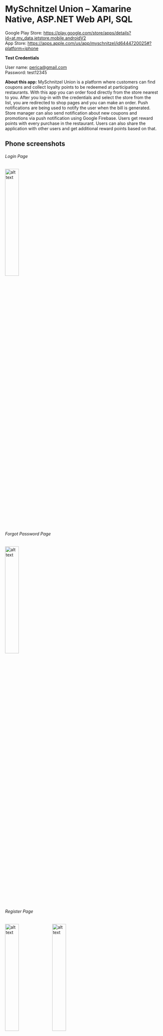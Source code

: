 # MySchnitzel Union – Xamarine Native, ASP.NET Web API, SQL

Google Play Store: https://play.google.com/store/apps/details?id=at.mv_data.jetstore.mobile.androidV2 <br />
App Store: https://apps.apple.com/us/app/myschnitzel/id6444720025#?platform=iphone

**Test Credentials**

User name: perica@gmail.com <br />
Password: test12345

**About this app:** MySchnitzel Union is a platform where customers can find coupons and collect loyalty points to be redeemed at participating restaurants. With this app you can order food directly from the store nearest to you. After you log-in with the credentials and select the store from the list, you are redirected to shop pages and you can make an order. Push notifications are being used to notify the user when the bill is generated. Store manager can also send notification about new coupons and promotions via push notification using Google Firebase. Users get reward points with every purchase in the restaurant. Users can also share the application with other users and get additional reward points based on that. 

## Phone screenshots

###### Login Page
<img src="https://user-images.githubusercontent.com/118169200/204531348-56db637e-6b25-4c32-86a1-53a3cbeae77d.jpg" alt="alt text" width="30%" height="30%">

###### Forgot Password Page
<img src="https://user-images.githubusercontent.com/118169200/204531821-da3eb88f-13ec-4504-802a-b8bd9bca2211.jpg" alt="alt text" width="30%" height="30%">

###### Register Page
<img src="https://user-images.githubusercontent.com/118169200/204532044-34eba1b8-3a51-4969-bdf5-a6cdb1971f6e.jpg" alt="alt text" width="30%" height="30%">
<img src="https://user-images.githubusercontent.com/118169200/204532053-d32b88b2-4a04-4005-982b-4372ee8b5d38.jpg" alt="alt text" width="30%" height="30%">

###### Splash Screen
<img src="https://user-images.githubusercontent.com/118169200/204532340-70dde452-7276-4bdb-8b41-ab249cbb7ab4.jpg" alt="alt text" width="30%" height="30%">

###### Main Page
<img src="https://user-images.githubusercontent.com/118169200/204531515-d507a1f5-c76a-4391-8180-acd985e05560.jpg" alt="alt text" width="30%" height="30%">

###### Coupons - Aktionen
<img src="https://user-images.githubusercontent.com/118169200/204532818-485798e4-f430-44d2-90bf-b4f316c21f3c.jpg" alt="alt text" width="30%" height="30%">

###### Coupon Details
<img src="https://user-images.githubusercontent.com/118169200/204532968-ba95485a-ce6b-41c8-83e2-7ae007c099ea.jpg" alt="alt text" width="30%" height="30%">

###### Online Shop - Online Bestellen
<img src="https://user-images.githubusercontent.com/118169200/204534052-3b7dab7f-0d5d-4a90-8958-ac6c6f56f992.jpg" alt="alt text" width="30%" height="30%">

###### MySchnitzel Online Shopping - Menu
<img src="https://user-images.githubusercontent.com/118169200/204534537-80156971-c9c9-4c7d-be63-5085d313e0c7.jpg" alt="alt text" width="30%" height="30%">

###### Special Coupons - Punkte einlossen 
<img src="https://user-images.githubusercontent.com/118169200/204535040-bc45ce07-a9a8-4bdc-8864-ea0f8f36765f.jpg" alt="alt text" width="30%" height="30%">

###### Products - Produkte
<img src="https://user-images.githubusercontent.com/118169200/204536385-28d86310-4a0b-4e94-b677-18d025c0f59e.jpg" alt="alt text" width="30%" height="30%">

###### Menu - Speisekarte
<img src="https://user-images.githubusercontent.com/118169200/204535152-5f7705c6-5ab5-4e24-8cb2-178f9a0b4c31.jpg" alt="alt text" width="30%" height="30%">

###### List of Stores - Standorte
<img src="https://user-images.githubusercontent.com/118169200/204536642-d9ba513a-2c13-40a3-b82a-f1c75f7079ad.jpg" alt="alt text" width="30%" height="30%">

###### Store Details
<img src="https://user-images.githubusercontent.com/118169200/204536709-8ac1b23d-40d5-4850-9520-12658f4ac5ca.jpg" alt="alt text" width="30%" height="30%">

###### Settings Page
<img src="https://user-images.githubusercontent.com/118169200/204536755-2dd28c0e-84ef-4b73-8242-024ea4ae502d.jpg" alt="alt text" width="30%" height="30%">

###### Password Reset
<img src="https://user-images.githubusercontent.com/118169200/204536784-2e5bce95-7bb8-4306-b29f-39cd3f606aeb.jpg" alt="alt text" width="30%" height="30%">
